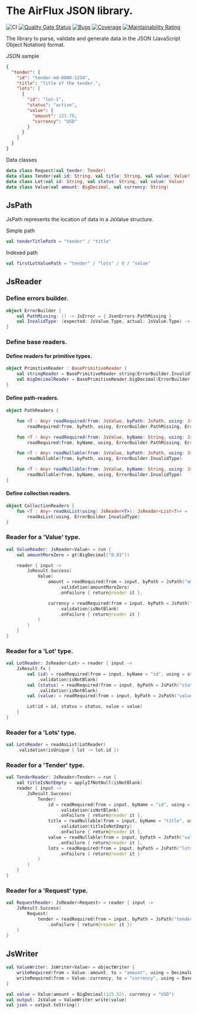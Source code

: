 # The AirFlux JSON library.

![CI](https://github.com/airflux/airflux/workflows/CI/badge.svg)
[![Quality Gate Status](https://sonarcloud.io/api/project_badges/measure?project=airflux_airflux&metric=alert_status)](https://sonarcloud.io/dashboard?id=airflux_airflux)
[![Bugs](https://sonarcloud.io/api/project_badges/measure?project=airflux_airflux&metric=bugs)](https://sonarcloud.io/dashboard?id=airflux_airflux)
[![Coverage](https://sonarcloud.io/api/project_badges/measure?project=airflux_airflux&metric=coverage)](https://sonarcloud.io/dashboard?id=airflux_airflux)
[![Maintainability Rating](https://sonarcloud.io/api/project_badges/measure?project=airflux_airflux&metric=sqale_rating)](https://sonarcloud.io/dashboard?id=airflux_airflux)

The library to parse, validate and generate data in the JSON (JavaScript Object Notation) format.

JSON sample
```json
{
  "tender": {
    "id": "tender-md-0000-1234",
    "title": "Title of the tender.",
    "lots": [
      {
        "id": "lot-1",
        "status": "active",
        "value": {
          "amount": 123.78,
          "currency": "USD"
        }
      }
    ]
  }
}
```

Data classes
```kotlin
data class Request(val tender: Tender)
data class Tender(val id: String, val title: String, val value: Value?, val lots: List<Lot>)
data class Lot(val id: String, val status: String, val value: Value)
data class Value(val amount: BigDecimal, val currency: String)
```

## JsPath
JsPath represents the location of data in a JsValue structure.

Simple path
```kotlin
val tenderTitlePath = "tender" / "title"
```
Indexed path
```kotlin
val firstLotValuePath = "tender" / "lots" / 0 / "value"
```


## JsReader

### Define errors builder.
```kotlin
object ErrorBuilder {
    val PathMissing: () -> JsError = { JsonErrors.PathMissing }
    val InvalidType: (expected: JsValue.Type, actual: JsValue.Type) -> JsError = JsonErrors::InvalidType
}
```

### Define base readers.
#### Define readers for primitive types.
```kotlin
object PrimitiveReader : BasePrimitiveReader {
    val stringReader = BasePrimitiveReader.string(ErrorBuilder.InvalidType)
    val bigDecimalReader = BasePrimitiveReader.bigDecimal(ErrorBuilder.InvalidType)
}
```
#### Define path-readers.
```kotlin
object PathReaders {

    fun <T : Any> readRequired(from: JsValue, byPath: JsPath, using: JsReader<T>): JsResult<T> =
        readRequired(from, byPath, using, ErrorBuilder.PathMissing, ErrorBuilder.InvalidType)

    fun <T : Any> readRequired(from: JsValue, byName: String, using: JsReader<T>): JsResult<T> =
        readRequired(from, byName, using, ErrorBuilder.PathMissing, ErrorBuilder.InvalidType)

    fun <T : Any> readNullable(from: JsValue, byPath: JsPath, using: JsReader<T>): JsResult<T?> =
        readNullable(from, byPath, using, ErrorBuilder.InvalidType)

    fun <T : Any> readNullable(from: JsValue, byName: String, using: JsReader<T>): JsResult<T?> =
        readNullable(from, byName, using, ErrorBuilder.InvalidType)
}
```
#### Define collection readers.
```kotlin
object CollectionReaders {
    fun <T : Any> readAsList(using: JsReader<T>): JsReader<List<T>> =
        readAsList(using, ErrorBuilder.InvalidType)
}
```

### Reader for a 'Value' type.
```kotlin
val ValueReader: JsReader<Value> = run {
    val amountMoreZero = gt(BigDecimal("0.01"))

    reader { input ->
        JsResult.Success(
            Value(
                amount = readRequired(from = input, byPath = JsPath("amount"), using = bigDecimalReader)
                    .validation(amountMoreZero)
                    .onFailure { return@reader it },

                currency = readRequired(from = input, byPath = JsPath("currency"), using = stringReader)
                    .validation(isNotBlank)
                    .onFailure { return@reader it }
            )
        )
    }
}
```

### Reader for a 'Lot' type.
```kotlin
val LotReader: JsReader<Lot> = reader { input ->
    JsResult.fx {
        val (id) = readRequired(from = input, byName = "id", using = stringReader)
            .validation(isNotBlank)
        val (status) = readRequired(from = input, byPath = JsPath("status"), using = stringReader)
            .validation(isNotBlank)
        val (value) = readRequired(from = input, byPath = JsPath("value"), using = ValueReader)

        Lot(id = id, status = status, value = value)
    }
}
```

### Reader for a 'Lots' type.
```kotlin
val LotsReader = readAsList(LotReader)
    .validation(isUnique { lot -> lot.id })
```

### Reader for a 'Tender' type.
```kotlin
val TenderReader: JsReader<Tender> = run {
    val titleIsNotEmpty = applyIfNotNull(isNotBlank)
    reader { input ->
        JsResult.Success(
            Tender(
                id = readRequired(from = input, byName = "id", using = stringReader)
                    .validation(isNotBlank)
                    .onFailure { return@reader it },
                title = readNullable(from = input, byName = "title", using = stringReader)
                    .validation(titleIsNotEmpty)
                    .onFailure { return@reader it },
                value = readNullable(from = input, byPath = JsPath("value"), using = ValueReader)
                    .onFailure { return@reader it },
                lots = readRequired(from = input, byPath = JsPath("lots"), using = LotsReader)
                    .onFailure { return@reader it }
            )
        )
    }
}
```
### Reader for a 'Request' type.
```kotlin
val RequestReader: JsReader<Request> = reader { input ->
    JsResult.Success(
        Request(
            tender = readRequired(from = input, byPath = JsPath("tender"), using = TenderReader)
                .onFailure { return@reader it })
    )
}
```

## JsWriter
```kotlin
val ValueWriter: JsWriter<Value> = objectWriter {
    writeRequired(from = Value::amount, to = "amount", using = DecimalWriter)
    writeRequired(from = Value::currency, to = "currency", using = BasePrimitiveWriter.string)
}

val value = Value(amount = BigDecimal(125.52), currency = "USD")
val output: JsValue = ValueWriter.write(value)
val json = output.toString()
```
